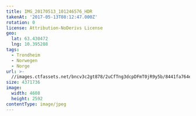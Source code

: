 ```yaml
---
title: IMG_20170513_101246576_HDR
takenAt: '2017-05-13T08:12:47.000Z'
rotation: 0
license: Attribution-NoDerivs License
geo:
  lat: 63.430472
  lng: 10.395208
tags:
  - Trondheim
  - Norwegen
  - Norge
url: >-
  //images.ctfassets.net/bncv3c2gt878/2uCfTng3dcpDFmT0jR9y5b/8441fa764e8af359f4d1c73081fbf97b/img_20170513_101246576_hdr_34488610342_o
size: 4371736
image:
  width: 4608
  height: 2592
contentType: image/jpeg
---
```


